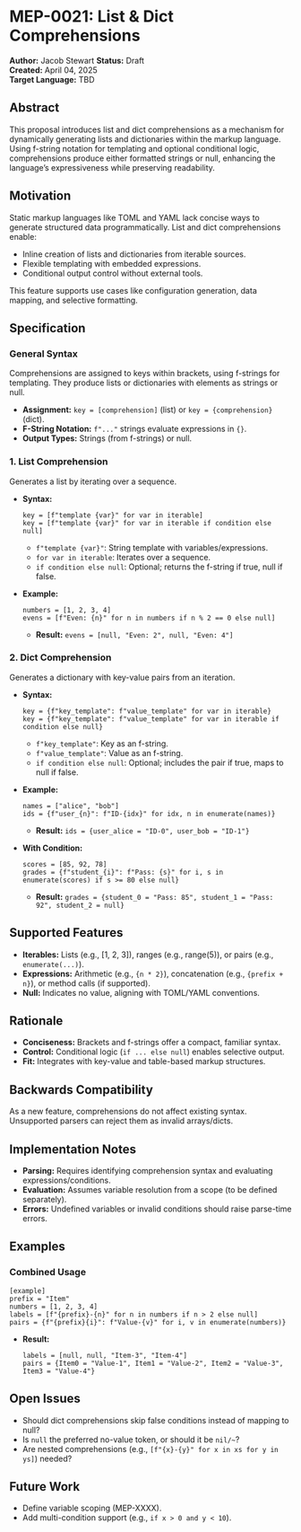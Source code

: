 # MEP-0021: List & Dict Comprehensions
**Author:** Jacob Stewart
**Status:** Draft  
**Created:** April 04, 2025  
**Target Language:** TBD


## Abstract
This proposal introduces list and dict comprehensions as a mechanism for dynamically generating lists and dictionaries within the markup language. Using f-string notation for templating and optional conditional logic, comprehensions produce either formatted strings or null, enhancing the language’s expressiveness while preserving readability.

## Motivation
Static markup languages like TOML and YAML lack concise ways to generate structured data programmatically. List and dict comprehensions enable:
- Inline creation of lists and dictionaries from iterable sources.
- Flexible templating with embedded expressions.
- Conditional output control without external tools.

This feature supports use cases like configuration generation, data mapping, and selective formatting.

## Specification

### General Syntax
Comprehensions are assigned to keys within brackets, using f-strings for templating. They produce lists or dictionaries with elements as strings or null.
- **Assignment:** `key = [comprehension]` (list) or `key = {comprehension}` (dict).
- **F-String Notation:** `f"..."` strings evaluate expressions in `{}`.
- **Output Types:** Strings (from f-strings) or null.

### 1. List Comprehension
Generates a list by iterating over a sequence.
- **Syntax:**
  ```plaintext
  key = [f"template {var}" for var in iterable]
  key = [f"template {var}" for var in iterable if condition else null]
  ```
  - `f"template {var}"`: String template with variables/expressions.
  - `for var in iterable`: Iterates over a sequence.
  - `if condition else null`: Optional; returns the f-string if true, null if false.

- **Example:**
  ```plaintext
  numbers = [1, 2, 3, 4]
  evens = [f"Even: {n}" for n in numbers if n % 2 == 0 else null]
  ```
  - **Result:** `evens = [null, "Even: 2", null, "Even: 4"]`

### 2. Dict Comprehension
Generates a dictionary with key-value pairs from an iteration.
- **Syntax:**
  ```plaintext
  key = {f"key_template": f"value_template" for var in iterable}
  key = {f"key_template": f"value_template" for var in iterable if condition else null}
  ```
  - `f"key_template"`: Key as an f-string.
  - `f"value_template"`: Value as an f-string.
  - `if condition else null`: Optional; includes the pair if true, maps to null if false.

- **Example:**
  ```plaintext
  names = ["alice", "bob"]
  ids = {f"user_{n}": f"ID-{idx}" for idx, n in enumerate(names)}
  ```
  - **Result:** `ids = {user_alice = "ID-0", user_bob = "ID-1"}`

- **With Condition:**
  ```plaintext
  scores = [85, 92, 78]
  grades = {f"student_{i}": f"Pass: {s}" for i, s in enumerate(scores) if s >= 80 else null}
  ```
  - **Result:** `grades = {student_0 = "Pass: 85", student_1 = "Pass: 92", student_2 = null}`

## Supported Features
- **Iterables:** Lists (e.g., [1, 2, 3]), ranges (e.g., range(5)), or pairs (e.g., `enumerate(...)`).
- **Expressions:** Arithmetic (e.g., `{n * 2}`), concatenation (e.g., `{prefix + n}`), or method calls (if supported).
- **Null:** Indicates no value, aligning with TOML/YAML conventions.

## Rationale
- **Conciseness:** Brackets and f-strings offer a compact, familiar syntax.
- **Control:** Conditional logic (`if ... else null`) enables selective output.
- **Fit:** Integrates with key-value and table-based markup structures.

## Backwards Compatibility
As a new feature, comprehensions do not affect existing syntax. Unsupported parsers can reject them as invalid arrays/dicts.

## Implementation Notes
- **Parsing:** Requires identifying comprehension syntax and evaluating expressions/conditions.
- **Evaluation:** Assumes variable resolution from a scope (to be defined separately).
- **Errors:** Undefined variables or invalid conditions should raise parse-time errors.

## Examples

### Combined Usage
```plaintext
[example]
prefix = "Item"
numbers = [1, 2, 3, 4]
labels = [f"{prefix}-{n}" for n in numbers if n > 2 else null]
pairs = {f"{prefix}{i}": f"Value-{v}" for i, v in enumerate(numbers)}
```
- **Result:**
  ```plaintext
  labels = [null, null, "Item-3", "Item-4"]
  pairs = {Item0 = "Value-1", Item1 = "Value-2", Item2 = "Value-3", Item3 = "Value-4"}
  ```

## Open Issues
- Should dict comprehensions skip false conditions instead of mapping to null?
- Is `null` the preferred no-value token, or should it be `nil/~`?
- Are nested comprehensions (e.g., `[f"{x}-{y}" for x in xs for y in ys]`) needed?

## Future Work
- Define variable scoping (MEP-XXXX).
- Add multi-condition support (e.g., `if x > 0 and y < 10`).
```
